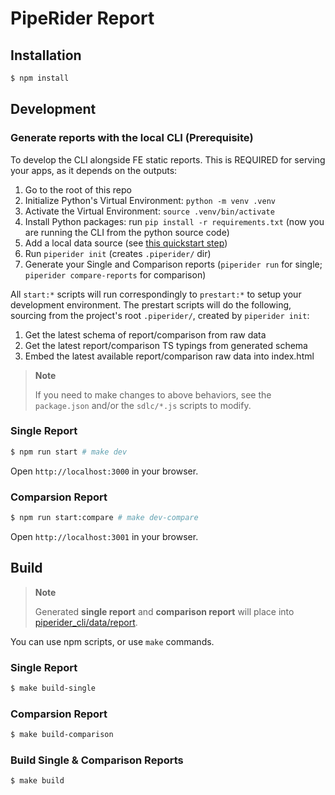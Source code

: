 # PipeRider Report

## Installation

```sh
$ npm install
```

## Development

### Generate reports with the local CLI (Prerequisite)

To develop the CLI alongside FE static reports.
This is REQUIRED for serving your apps, as it depends on the outputs:

1. Go to the root of this repo
1. Initialize Python's Virtual Environment: `python -m venv .venv`
1. Activate the Virtual Environment: `source .venv/bin/activate`
1. Install Python packages: run `pip install -r requirements.txt` (now you are running the CLI from the python source code)
1. Add a local data source (see [this quickstart step](https://docs.piperider.io/quick-start#prepare-sqlite-database))
1. Run `piperider init` (creates `.piperider/` dir)
1. Generate your Single and Comparison reports (`piperider run` for single; `piperider compare-reports` for comparison)

All `start:*` scripts will run correspondingly to `prestart:*` to setup your development environment.
The prestart scripts will do the following, sourcing from the project's root `.piperider/`, created by `piperider init`:

1. Get the latest schema of report/comparison from raw data
1. Get the latest report/comparison TS typings from generated schema
1. Embed the latest available report/comparison raw data into index.html

> **Note**
>
> If you need to make changes to above behaviors, see the `package.json` and/or the `sdlc/*.js` scripts to modify.

### Single Report

```sh
$ npm run start # make dev
```

Open `http://localhost:3000` in your browser.

### Comparsion Report

```sh
$ npm run start:compare # make dev-compare
```

Open `http://localhost:3001` in your browser.

## Build

> **Note**
>
> Generated **single report** and **comparison report** will place into [piperider_cli/data/report](https://github.com/InfuseAI/piperider/tree/main/piperider_cli/data/report).

You can use npm scripts, or use `make` commands.

### Single Report

```sh
$ make build-single
```

### Comparsion Report

```sh
$ make build-comparison
```

### Build Single & Comparison Reports

```sh
$ make build
```
